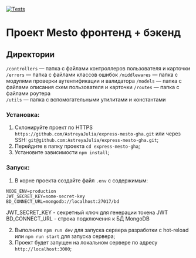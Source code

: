 [![Tests](https://github.com/AstreyaJulia/express-mesto-gha/actions/workflows/tests-14-sprint.yml/badge.svg)](https://github.com/AstreyaJulia/express-mesto-gha/actions/workflows/tests-14-sprint.yml)

# Проект Mesto фронтенд + бэкенд

## Директории

`/controllers` — папка с файлами контроллеров пользователя и карточки   
`/errors` — папка с файлами классов ошибок
`/middlewares` — папка с модулями проверки аутентификации и валидатора
`/models` — папка с файлами описания схем пользователя и карточки
`/routes` — папка с файлами роутера  
`/utils` — папка с вспомогательными утилитами и константами

### Установка:

1. Склонируйте проект по HTTPS `https://github.com/AstreyaJulia/express-mesto-gha.git` или через
   SSH: `git@github.com:AstreyaJulia/express-mesto-gha.git`;
2. Перейдите в папку проекта `cd express-mesto-gha`;
3. Установите зависимости `npm install`;


### Запуск:

1. В корне проекта создайте файл `.env` с содержимым:

```dotenv
NODE_ENV=production
JWT_SECRET_KEY=some-secret-key
BD_CONNECT_URL=mongodb://localhost:27017/bd
```

JWT_SECRET_KEY - секретный ключ для генерации токена JWT
BD_CONNECT_URL - строка подключения к БД MongoDB

2. Выполните `npm run dev` для запуска сервера разработки с hot-reload или `npm run start`
   для запуска сервера;
3. Проект будет запущен на локальном сервере по адресу `http://localhost:3000`;
